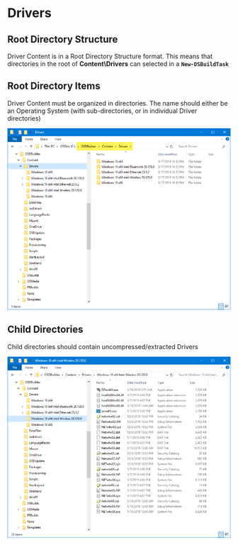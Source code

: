 # Drivers

## Root Directory Structure

Driver Content is in a Root Directory Structure format.  This means that directories in the root of **Content\Drivers** can selected in a **`New-OSBuildTask`**

## Root Directory Items

Driver Content must be organized in directories.  The name should either be an Operating System \(with sub-directories, or in individual Driver directories\)

![](../../../../../.gitbook/assets/image%20%28135%29.png)

## Child Directories

Child directories should contain uncompressed/extracted Drivers

![](../../../../../.gitbook/assets/image%20%2823%29.png)

